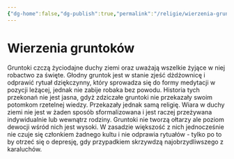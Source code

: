 ```yaml
---
{"dg-home":false,"dg-publish":true,"permalink":"/religie/wierzenia-gruntokow/","dgPassFrontmatter":true}
---
```


# Wierzenia gruntoków

Gruntoki czczą życiodajne duchy ziemi oraz uważają wszelkie żyjące w niej robactwo za święte. Głodny gruntok jest w stanie zjeść dżdżownicę i odprawić rytuał dziękczynny, który sprowadza się do formy medytacji w pozycji leżącej, jednak nie zabije robaka bez powodu. Historia tych przekonań nie jest jasna, gdyż zdziczałe gruntoki nie przekazały swoim potomkom rzetelnej wiedzy. Przekazały jednak samą religię. Wiara w duchy ziemi nie jest w żaden sposób sformalizowana i jest raczej przeżywana indywidualnie lub wewnątrz rodziny. Gruntoki nie tworzą ołtarzy ale poziom dewocji wśród nich jest wysoki. W zasadzie większość z nich jednocześnie nie czuje się członkiem żadnego kultu i nie odprawia rytuałów - tylko po to by otrzeć się o depresję, gdy przypadkiem skrzywdzą najobrzydliwszego z karaluchów.